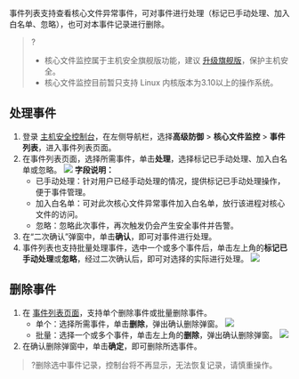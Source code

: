 事件列表支持查看核心文件异常事件，可对事件进行处理（标记已手动处理、加入白名单、忽略），也可对本事件记录进行删除。
>?
>- 核心文件监控属于主机安全旗舰版功能，建议 [升级旗舰版](https://buy.cloud.tencent.com/yunjing?ADTAG=cwp.buy.pro.coreFile)，保护主机安全。
>- 核心文件监控目前暂只支持 Linux 内核版本为3.10以上的操作系统。


## 处理事件
1. 登录 [主机安全控制台](https://console.cloud.tencent.com/cwp/defend/coreFile)，在左侧导航栏，选择**高级防御** > **核心文件监控** > **事件列表**，进入事件列表页面。
2. 在事件列表页面，选择所需事件，单击**处理**，选择标记已手动处理、加入白名单或忽略。
![](https://qcloudimg.tencent-cloud.cn/raw/333b414c776ac41a841e19e7796d1a5f.png)
   **字段说明：**
   - 已手动处理：针对用户已经手动处理的情况，提供标记已手动处理操作，便于事件管理。
   - 加入白名单：可对此次核心文件异常事件加入白名单，放行该进程对核心文件的访问。
   - 忽略：忽略此次事件，再次触发仍会产生安全事件并告警。
3. 在“二次确认”弹窗中，单击**确认**，即可对事件进行处理。
4. 事件列表也支持批量处理事件，选中一个或多个事件后，单击左上角的**标记已手动处理**或**忽略**，经过二次确认后，即可对选择的实际进行处理。
![](https://qcloudimg.tencent-cloud.cn/raw/de9a31c00bd16f587e80be1f35822667.png)


## 删除事件
1. 在 [事件列表页面](https://console.cloud.tencent.com/cwp/defend/coreFile)，支持单个删除事件或批量删除事件。
   - 单个：选择所需事件，单击**删除**，弹出确认删除弹窗。
  ![](https://qcloudimg.tencent-cloud.cn/raw/e11ffd6fe87a958001dbb49b803515b2.png)
   - 批量：选择一个或多个事件，单击左上角的**删除**，弹出确认删除弹窗。
 ![](https://qcloudimg.tencent-cloud.cn/raw/7d013be9b9fb08672044b0d6e5ed0750.png)
2. 在确认删除弹窗中，单击**确定**，即可删除所选事件。
>?删除选中事件记录，控制台将不再显示，无法恢复记录，请慎重操作。 
